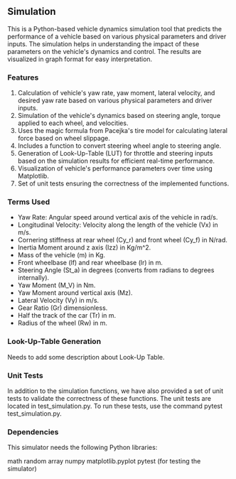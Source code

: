 ## Simulation
This is a Python-based vehicle dynamics simulation tool that predicts the performance of a vehicle based on various 
physical parameters and driver inputs. The simulation helps in understanding the impact of these parameters on the 
vehicle's dynamics and control. The results are visualized in graph format for easy interpretation.

### Features
1. Calculation of vehicle's yaw rate, yaw moment, lateral velocity, and desired yaw rate based on various physical 
parameters and driver inputs.
2. Simulation of the vehicle's dynamics based on steering angle, torque applied to each wheel, and velocities.
3. Uses the magic formula from Pacejka's tire model for calculating lateral force based on wheel slippage.
4. Includes a function to convert steering wheel angle to steering angle.
5. Generation of Look-Up-Table (LUT) for throttle and steering inputs based on the simulation results for efficient 
real-time performance.
6. Visualization of vehicle's performance parameters over time using Matplotlib.
7. Set of unit tests ensuring the correctness of the implemented functions.

### Terms Used
- Yaw Rate: Angular speed around vertical axis of the vehicle in rad/s.
- Longitudinal Velocity: Velocity along the length of the vehicle (Vx) in m/s.
- Cornering stiffness at rear wheel (Cy_r) and front wheel (Cy_f) in N/rad.
- Inertia Moment around z axis (Izz) in Kg/m^2.
- Mass of the vehicle (m) in Kg.
- Front wheelbase (lf) and rear wheelbase (lr) in m.
- Steering Angle (St_a) in degrees (converts from radians to degrees internally).
- Yaw Moment (M_V) in Nm.
- Yaw Moment around vertical axis (Mz).
- Lateral Velocity (Vy) in m/s.
- Gear Ratio (Gr) dimensionless.
- Half the track of the car (Tr) in m.
- Radius of the wheel (Rw) in m.

### Look-Up-Table Generation
Needs to add some description about Look-Up Table.

### Unit Tests
In addition to the simulation functions, we have also provided a set of unit tests to validate the correctness of these 
functions. The unit tests are located in test_simulation.py. To run these tests, use the command pytest test_simulation.py.

### Dependencies
This simulator needs the following Python libraries:

math
random
array
numpy
matplotlib.pyplot
pytest (for testing the simulator)